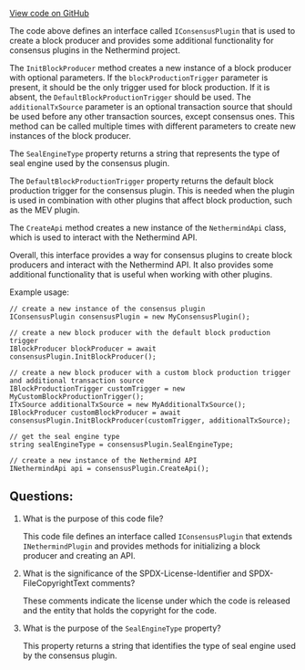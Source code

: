 [View code on GitHub](https://github.com/NethermindEth/nethermind/src/Nethermind/Nethermind.Api/Extensions/IConsensusPlugin.cs)

The code above defines an interface called `IConsensusPlugin` that is used to create a block producer and provides some additional functionality for consensus plugins in the Nethermind project. 

The `InitBlockProducer` method creates a new instance of a block producer with optional parameters. If the `blockProductionTrigger` parameter is present, it should be the only trigger used for block production. If it is absent, the `DefaultBlockProductionTrigger` should be used. The `additionalTxSource` parameter is an optional transaction source that should be used before any other transaction sources, except consensus ones. This method can be called multiple times with different parameters to create new instances of the block producer. 

The `SealEngineType` property returns a string that represents the type of seal engine used by the consensus plugin. 

The `DefaultBlockProductionTrigger` property returns the default block production trigger for the consensus plugin. This is needed when the plugin is used in combination with other plugins that affect block production, such as the MEV plugin. 

The `CreateApi` method creates a new instance of the `NethermindApi` class, which is used to interact with the Nethermind API. 

Overall, this interface provides a way for consensus plugins to create block producers and interact with the Nethermind API. It also provides some additional functionality that is useful when working with other plugins. 

Example usage:

```
// create a new instance of the consensus plugin
IConsensusPlugin consensusPlugin = new MyConsensusPlugin();

// create a new block producer with the default block production trigger
IBlockProducer blockProducer = await consensusPlugin.InitBlockProducer();

// create a new block producer with a custom block production trigger and additional transaction source
IBlockProductionTrigger customTrigger = new MyCustomBlockProductionTrigger();
ITxSource additionalTxSource = new MyAdditionalTxSource();
IBlockProducer customBlockProducer = await consensusPlugin.InitBlockProducer(customTrigger, additionalTxSource);

// get the seal engine type
string sealEngineType = consensusPlugin.SealEngineType;

// create a new instance of the Nethermind API
INethermindApi api = consensusPlugin.CreateApi();
```
## Questions: 
 1. What is the purpose of this code file?
    
    This code file defines an interface called `IConsensusPlugin` that extends `INethermindPlugin` and provides methods for initializing a block producer and creating an API.

2. What is the significance of the SPDX-License-Identifier and SPDX-FileCopyrightText comments?

    These comments indicate the license under which the code is released and the entity that holds the copyright for the code.

3. What is the purpose of the `SealEngineType` property?

    This property returns a string that identifies the type of seal engine used by the consensus plugin.